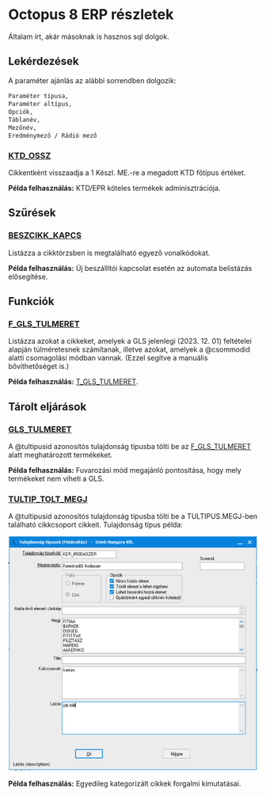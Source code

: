 # Octopus 8 ERP részletek

Általam írt, akár másoknak is hasznos sql dolgok.

## Lekérdezések

A paraméter ajánlás az alábbi sorrendben dolgozik:

```
Paraméter típusa, 
Paraméter altípus, 
Opciók, 
Táblanév, 
Mezőnév, 
Eredménymező / Rádió mező
```

### [KTD_OSSZ](https://github.com/notvillers/O8-recommended-SQL/tree/main/Lek%C3%A9rdez%C3%A9sek/KTD_OSSZ)

Cikkentként visszaadja a 1 Készl. ME.-re a megadott KTD főtípus értéket.

**Példa felhasználás:** KTD/EPR köteles termékek adminisztrációja.


## Szűrések

### [BESZCIKK_KAPCS](https://github.com/notvillers/O8-recommended-SQL/tree/main/Sz%C5%B1r%C3%A9sek/BESZCIKK_KAPCS)

Listázza a cikktörzsben is megtalálható egyező vonalkódokat.

**Példa felhasználás:** Új beszállítói kapcsolat esetén az automata belistázás elősegítése.


## Funkciók

### [F_GLS_TULMERET](https://github.com/notvillers/O8-recommended-SQL/tree/main/Funkci%C3%B3k/GLS_TULMERET)

Listázza azokat a cikkeket, amelyek a GLS jelenlegi (2023. 12. 01) feltételei alapján túlméretesnek számítanak, illetve azokat, amelyek a @csommodid alatti csomagolási módban vannak. (Ezzel segítve a manuális bővíthetőséget is.)

**Példa felhasználás:** [T_GLS_TULMERET](https://github.com/notvillers/O8-recommended-SQL/tree/main#t_gls_tulmeret).


## Tárolt eljárások

### [GLS_TULMERET](https://github.com/notvillers/O8-recommended-SQL/tree/main/T%C3%A1rolt%20elj%C3%A1r%C3%A1sok/GLS_TULMERET)

A @tultipusid azonosítós tulajdonság típusba tölti be az [F_GLS_TULMERET](https://github.com/notvillers/O8-recommended-SQL/blob/main/README.md#f_gls_tulmeret) alatt meghatározott termékeket.

**Példa felhasználás:** Fuvarozási mód megajánló pontosítása, hogy mely termékeket nem viheti a GLS.


### [TULTIP_TOLT_MEGJ](https://github.com/notvillers/O8-recommended-SQL/tree/main/T%C3%A1rolt%20elj%C3%A1r%C3%A1sok/TULTIP_TOLT_MEGJ)

A @tultipusid azonosítós tulajdonság típusba tölti be a TULTIPUS.MEGJ-ben található cikkcsoport cikkeit.
Tulajdonság típus példa:

![TULTIP_TOLT_MEG](https://github.com/notvillers/O8-recommended-SQL/blob/main/T%C3%A1rolt%20elj%C3%A1r%C3%A1sok/TULTIP_TOLT_MEGJ/pic.png)

**Példa felhasználás:** Egyedileg kategorizált cikkek forgalmi kimutatásai.
